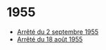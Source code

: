 # 1955

- [Arrêté du 2 septembre 1955](arrete-du-2-septembre-1955)
- [Arrêté du 18 août 1955](arrete-du-18-aout-1955)
